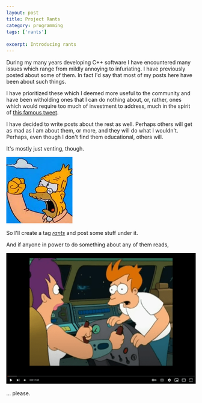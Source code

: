 ```yaml
---
layout: post
title: Project Rants
category: programming
tags: ['rants']

excerpt: Introducing rants
---
```


During my many years developing C++ software I have encountered many issues which range from mildly annoying to infuriating. I have previously posted about some of them. In fact I'd say that most of my posts here have been about such things.

I have prioritized these which I deemed more useful to the community and have been witholding ones that I can do nothing about, or, rather, ones which would require too much of investment to address, much in the spirit of [this famous tweet](https://twitter.com/swaglord__420/status/1377051721655066629).

I have decided to write posts about the rest as well. Perhaps others will get as mad as I am about them, or more, and they will do what I wouldn't. Perhaps, even though I don't find them educational, others will.

It's mostly just venting, though.

![venting](/blog/old-man-yells-at-cloud.jpg)

So I'll create a tag [*rants*](/blog/tags/#rants) and post some stuff under it.

And if anyone in power to do something about any of them reads,

[![fixit fixit](/blog/fixit-video-thumb.png)](https://www.youtube.com/watch?v=QCniMXdbO6c "Fix it! Fix it! Fix it!")

... please.
